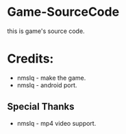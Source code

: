 # Game-SourceCode

this is game's source code.

# Credits:

- nmslq - make the game.
- nmslq - android port.

## Special Thanks

- nmslq - mp4 video support.
